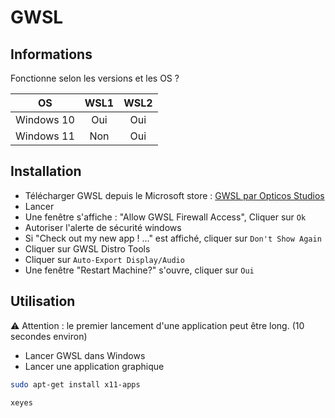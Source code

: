 # GWSL 

## Informations 
Fonctionne selon les versions et les OS ?

|     OS     | WSL1 | WSL2 |
|:----------:|:----:|:----:|
| Windows 10 | Oui  | Oui  |
| Windows 11 | Non  | Oui  |

## Installation 

- Télécharger GWSL depuis le Microsoft store : [GWSL par Opticos Studios](https://www.microsoft.com/store/productId/9NL6KD1H33V3)
- Lancer 
- Une fenêtre s'affiche : "Allow GWSL Firewall Access", Cliquer sur `Ok`
- Autoriser l'alerte de sécurité windows 
- Si "Check out my new app ! ..." est affiché, cliquer sur `Don't Show Again`
- Cliquer sur GWSL Distro Tools
- Cliquer sur `Auto-Export Display/Audio`
- Une fenêtre "Restart Machine?" s'ouvre, cliquer sur `Oui`

## Utilisation

⚠ Attention : le premier lancement d'une application peut être long. (10 secondes environ)
- Lancer GWSL dans Windows
- Lancer une application graphique
```sh 
sudo apt-get install x11-apps
``` 
```sh 
xeyes
``` 